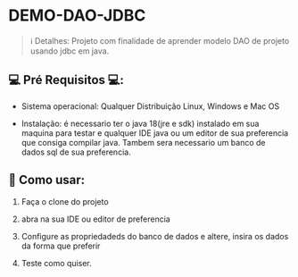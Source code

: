 # DEMO-DAO-JDBC

> ℹ️ Detalhes: Projeto com finalidade de aprender modelo DAO de projeto usando jdbc em java.

## 💻 Pré Requisitos 💻:

- Sistema operacional: Qualquer Distribuição Linux, Windows e Mac OS

- Instalação: é necessario ter o java 18(jre e sdk) instalado em sua maquina para testar e qualquer IDE java ou um editor de sua preferencia que consiga
compilar java. Tambem sera necessario um banco de dados sql de sua preferencia.

## 📃 Como usar:

  1. Faça o clone do projeto 

  2. abra na sua IDE ou editor de preferencia

  3. Configure as propriedadeds do banco de dados e altere, insira os dados da forma que preferir

  4. Teste como quiser.
